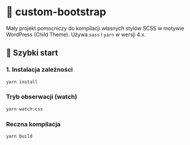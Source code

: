 # 🎨 custom-bootstrap

Mały projekt pomocniczy do kompilacji własnych stylów SCSS w motywie WordPress (Child Theme). Używa `sass` i `yarn` w wersji 4.x.


## 🚀 Szybki start

### 1. Instalacja zależności

```bash
yarn install

```

###  Tryb obserwacji (watch)
```bash
yarn watch:css
```

###  Reczna kompilacja 
```bash
yarn build
```